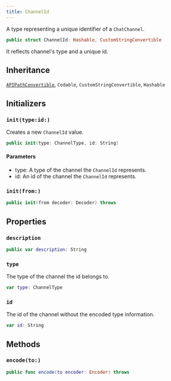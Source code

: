 ```yaml
---
title: ChannelId
---
```


A type representing a unique identifier of a `ChatChannel`.

``` swift
public struct ChannelId: Hashable, CustomStringConvertible 
```

It reflects channel's type and a unique id.

## Inheritance

[`APIPathConvertible`](../../api-client/api-path-convertible), `Codable`, `CustomStringConvertible`, `Hashable`

## Initializers

### `init(type:id:)`

Creates a new `ChannelId` value.

``` swift
public init(type: ChannelType, id: String) 
```

#### Parameters

  - type: A type of the channel the `ChannelId` represents.
  - id: An id of the channel the `ChannelId` represents.

### `init(from:)`

``` swift
public init(from decoder: Decoder) throws 
```

## Properties

### `description`

``` swift
public var description: String 
```

### `type`

The type of the channel the id belongs to.

``` swift
var type: ChannelType 
```

### `id`

The id of the channel without the encoded type information.

``` swift
var id: String 
```

## Methods

### `encode(to:)`

``` swift
public func encode(to encoder: Encoder) throws 
```
